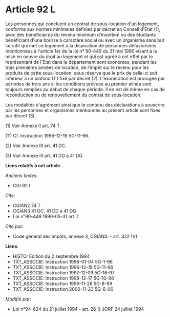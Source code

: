 # Article 92 L

Les personnes qui concluent un contrat de sous-location d'un logement, conforme aux normes minimales définies par décret en
Conseil d'Etat (1), avec des bénéficiaires du revenu minimum d'insertion ou des étudiants bénéficiant d'une bourse à
caractère social ou avec un organisme sans but lucratif qui met ce logement à la disposition de personnes défavorisées
mentionnées à l'article 1er de la loi n° 90-449 du 31 mai 1990 visant à la mise en oeuvre du droit au logement et qui est
agréé à cet effet par le représentant de l'Etat dans le département sont exonérées, pendant les trois premières années de
location, de l'impôt sur le revenu pour les produits de cette sous-location, sous réserve que le prix de celle-ci soit
inférieur à un plafond (1') fixé par décret (2).    L'exonération est prorogée par périodes de trois ans si les conditions
prévues au premier alinéa sont toujours remplies au début de chaque période. Il en est de même en cas de reconduction ou de
renouvellement du contrat de sous-location.

Les modalités d'agrément ainsi que le contenu des déclarations à souscrire par les personnes et organismes mentionnés au
présent article sont fixés par décret (3).

(1) Voir Annexe II art. 74 T.

(1') Cf. Instruction 1996-12-19 5G-11-96.

(2) Voir Annexe III art. 41 DC.

(3) Voir Annexe III art. 41 DD à 41 DG.

**Liens relatifs à cet article**

_Anciens textes_:

  - CGI 92 I

_Cite_:

  - CGIAN2 74 T
  - CGIAN3 41 DC, 41 DD à 41 DG
  - Loi n°90-449 1990-05-31 art. 1

_Cité par_:

  - Code général des impôts, annexe 3, CGIAN3. - art. 322 (V)

**Liens**:

  - HISTO: Edition du 2 septembre 1994
  - TXT_ASSOCIE: Instruction 1996-01-04 5G-1-96
  - TXT_ASSOCIE: Instruction 1996-12-19 5G-11-96
  - TXT_ASSOCIE: Instruction 1997-12-09 5G-16-97
  - TXT_ASSOCIE: Instruction 1998-12-17 5G-10-98
  - TXT_ASSOCIE: Instruction 1999-11-26 5G-8-99
  - TXT_ASSOCIE: Instruction 2000-11-23 5G-6-00

_Modifié par_:

  - Loi n°94-624 du 21 juillet 1994 - art. 26 () JORF 24 juillet 1994
